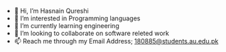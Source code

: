 - 👋 Hi, I’m Hasnain Qureshi
- 👀 I’m interested in Programming languages
- 🌱 I’m currently learning engineering
- 💞️ I’m looking to collaborate on software releted work
- 📫 Reach me through my Email Address; 180885@students.au.edu.pk

<!---
a4academy/a4academy is a ✨ special ✨ repository because its `README.md` (this file) appears on your GitHub profile.
You can click the Preview link to take a look at your changes.
--->
